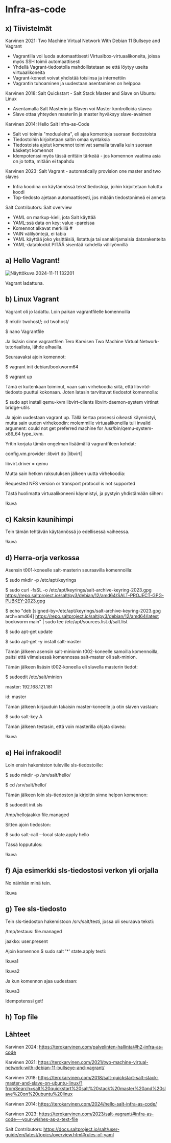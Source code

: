 # Infra-as-code

## x) Tiivistelmät

Karvinen 2021: Two Machine Virtual Network With Debian 11 Bullseye and Vagrant

- Vagrantilla voi luoda automaattisesti Virtualbox-virtuaalikoneita, joissa myös SSH toimii automaattisesti
- Yhdellä Vagrant-tiedostolla mahdollistetaan se että löytyy useita virtuaalikoneita
- Vagrant-koneet voivat yhdistää toisiinsa ja internettiin
- Vagrantin tuhoaminen ja uudestaan asentaminen on helppoa

Karvinen 2018: Salt Quickstart - Salt Stack Master and Slave on Ubuntu Linux

- Asentamalla Salt Masterin ja Slaven voi Master kontrolloida slavea
- Slave ottaa yhteyden masteriin ja master hyväksyy slave-avaimen

Karvinen 2014: Hello Salt Infra-as-Code

- Salt voi toimia "moduuleina", eli ajaa komentoja suoraan tiedostoista
- Tiedostoihin kirjoitetaan saltin omaa syntaksia
- Tiedostoista ajetut komennot toimivat samalla tavalla kuin suoraan käsketyt komennot
- Idempotenssi myös tässä erittäin tärkeää - jos komennon vaatima asia on jo totta, mitään ei tapahdu

Karvinen 2023: Salt Vagrant - automatically provision one master and two slaves

- Infra koodina on käytännössä tekstitiedostoja, joihin kirjoitetaan haluttu koodi
- Top-tiedosto ajetaan automaattisesti, jos mitään tiedostonimeä ei anneta

Salt Contributors: Salt overview

- YAML on markup-kieli, jota Salt käyttää
- YAML:ssä data on key: value -pareissa
- Komennot alkavat merkillä #
- VAIN välilyöntejä, ei tabia
- YAML käyttää joko yksittäisiä, listattuja tai sanakirjamaisia datarakenteita
- YAML-datablockit PITÄÄ sisentää kahdella välilyönnillä

## a) Hello Vagrant!

![Näyttökuva 2024-11-11 132201](https://github.com/user-attachments/assets/d87753b8-80ef-4957-8bf1-3ed1920d73c1)

Vagrant ladattuna.


## b) Linux Vagrant

Vagrant oli jo ladattu. Loin paikan vagrantfilelle komennoilla

$ mkdir twohost/; cd twohost/

$ nano Vagrantfile

Ja lisäsin sinne vagrantfilen Tero Karvisen Two Machine Virtual Network-tutoriaalista, lähde alhaalla.

Seuraavaksi ajoin komennot:

$ vagrant init debian/bookworm64

$ vagrant up

Tämä ei kuitenkaan toiminut, vaan sain virhekoodia siitä, että libvirtd-tiedosto puuttui kokonaan. Joten latasin tarvittavat tiedostot komennolla:

$ sudo apt install qemu-kvm libvirt-clients libvirt-daemon-system virtinst bridge-utils

Ja ajoin uudestaan vagrant up. Tällä kertaa prosessi oikeasti käynnistyi, mutta sain uuden virhekoodin: molemmille virtuaalikoneilla tuli invalid argument: could not get preferred machine for /usr/bin/qemu-system-x86_64 type_kvm.

Yritin korjata tämän ongelman lisäämällä vagrantfileen kohdat:

config.vm.provider :libvirt do |libvirt|

libvirt.driver = qemu

Mutta sain hetken raksutuksen jälkeen uutta virhekoodia:

Requested NFS version or transport protocol is not supported

Tästä huolimatta virtuaalikoneeni käynnistyi, ja pystyin yhdistämään siihen:

!kuva

## c) Kaksin kaunihimpi

Tein tämän tehtävän käytännössä jo edellisessä vaiheessa.

!kuva

## d) Herra-orja verkossa

Asensin t001-koneelle salt-masterin seuraavilla komennoilla:

$ sudo mkdir -p /etc/apt/keyrings

$ sudo curl -fsSL -o /etc/apt/keyrings/salt-archive-keyring-2023.gpg https://repo.saltproject.io/salt/py3/debian/12/amd64/SALT-PROJECT-GPG-PUBKEY-2023.gpg

$ echo "deb [signed-by=/etc/apt/keyrings/salt-archive-keyring-2023.gpg arch=amd64] https://repo.saltproject.io/salt/py3/debian/12/amd64/latest bookworm main" | sudo tee /etc/apt/sources.list.d/salt.list

$ sudo apt-get update

$ sudo apt-get -y install salt-master

Tämän jälkeen asensin salt-minionin t002-koneelle samoilla komennoilla, paitsi että viimeisessä komennossa salt-master oli salt-minion.

Tämän jälkeen lisäsin t002-koneella eli slavella masterin tiedot:

$ sudoedit /etc/salt/minion

master: 192.168.121.181

id: master

Tämän jälkeen kirjauduin takaisin master-koneelle ja otin slaven vastaan:

$ sudo salt-key A

Tämän jälkeen testasin, että voin masterilla ohjata slavea:

!kuva

## e) Hei infrakoodi!

Loin ensin hakemiston tuleville sls-tiedostoille:

$ sudo mkdir -p /srv/salt/hello/

$ cd /srv/salt/hello/

Tämän jälkeen loin sls-tiedoston ja kirjoitin sinne helpon komennon:

$ sudoedit init.sls

/tmp/hellojaakko
  file.managed

Sitten ajoin tiedoston:

$ sudo salt-call --local state.apply hello

Tässä lopputulos:

!kuva

## f) Aja esimerkki sls-tiedostosi verkon yli orjalla

No näinhän minä tein.

!kuva

## g) Tee sls-tiedosto

Tein sls-tiedoston hakemistoon /srv/salt/testi, jossa oli seuraava teksti:

/tmp/testaus:
  file.managed

jaakko:
  user.present

Ajoin komennon $ sudo salt '*' state.apply testi:

!kuva1

!kuva2

Ja kun komennon ajaa uudestaan:

!kuva3

Idempotenssi get!

## h) Top file



## Lähteet

Karvinen 2024: https://terokarvinen.com/palvelinten-hallinta/#h2-infra-as-code

Karvinen 2021: https://terokarvinen.com/2021/two-machine-virtual-network-with-debian-11-bullseye-and-vagrant/

Karvinen 2018: https://terokarvinen.com/2018/salt-quickstart-salt-stack-master-and-slave-on-ubuntu-linux/?fromSearch=salt%20quickstart%20salt%20stack%20master%20and%20slave%20on%20ubuntu%20linux

Karvinen 2014: https://terokarvinen.com/2024/hello-salt-infra-as-code/

Karvinen 2023: https://terokarvinen.com/2023/salt-vagrant/#infra-as-code---your-wishes-as-a-text-file

Salt Contributors: https://docs.saltproject.io/salt/user-guide/en/latest/topics/overview.html#rules-of-yaml
